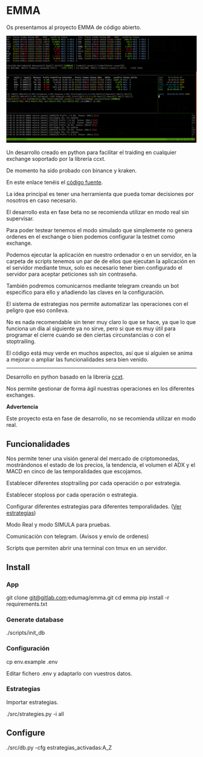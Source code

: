# EMMA

Os presentamos al proyecto EMMA de código abierto.

![](../img/emma-01.png)

Un desarrollo creado en python para facilitar el traiding en cualquier exchange soportado por la librería ccxt.

De momento ha sido probado con binance y kraken.

En este enlace tenéis el [código fuente](https://gitlab.com/edumag/emma).

La idea principal es tener una herramienta que pueda tomar decisiones por nosotros en caso necesario.

El desarrollo esta en fase beta no se recomienda utilizar en modo real sin supervisar.

Para poder testear tenemos el modo simulado que simplemente no genera ordenes en
el exchange o bien podemos configurar la testnet como exchange.

Podemos ejecutar la aplicación en nuestro ordenador o en un servidor, en la
carpeta de scripts tenemos un par de de ellos que ejecutan la aplicación en el
servidor mediante tmux, solo es necesario tener bien configurado el servidor
para aceptar peticiones ssh sin contraseña.

También podremos comunicarnos mediante telegram creando un bot especifico para
ello y añadiendo las claves en la configuración.

El sistema de estrategias nos permite automatizar las operaciones con el
peligro que eso conlleva.

No es nada recomendable sin tener muy claro lo que se hace, ya que lo que
funciona un día al siguiente ya no sirve, pero si que es muy útil para
programar el cierre cuando se den ciertas circunstancias o con el stoptrailing.

El código está muy verde en muchos aspectos, así que si alguien se anima a
mejorar o ampliar las funcionalidades sera bien venido.


-------

Desarrollo en python basado en la librería [ccxt](https://github.com/ccxt/ccxt).

Nos permite gestionar de forma ágil nuestras operaciones en los diferentes exchanges.

**Advertencia**

Este proyecto esta en fase de desarrollo, no se recomienda utilizar en modo real.

## Funcionalidades

Nos permite tener una visión general del mercado de criptomonedas, mostrándonos el estado de los precios, la tendencia, el volumen el ADX y el MACD en cinco de las temporalidades que escojamos.

Establecer diferentes stoptrailing por cada operación o por estrategia.

Establecer stoploss por cada operación o estrategia.

Configurar diferentes estrategias para diferentes temporalidades. ([Ver estrategias](./docs/estrategias.md))

Modo Real y modo SIMULA para pruebas.

Comunicación con telegram. (Avisos y envío de ordenes)

Scripts que permiten abrir una terminal con tmux en un servidor.

## Install

### App

git clone git@gitlab.com:edumag/emma.git
cd emma
pip install -r requirements.txt

### Generate database

./scripts/init_db

### Configuración

cp env.example .env

Editar fichero .env y adaptarlo con vuestros datos.

### Estrategias

Importar estrategias.

./src/strategies.py -i all

## Configure

 ./src/db.py -cfg estrategias_activadas:A_Z
